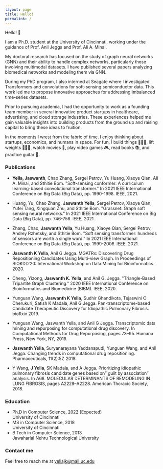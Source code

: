 ```yaml
---
layout: page
title: Hello!
permalink: /
---
```

<p>Hello! 👋 </p>

<p>I am a Ph.D. student at the University of Cincinnati, working under the guidance of Prof. Anil Jegga and Prof. Ali A. Minai. </p>

<p>My doctoral research has focused on the study of graph neural networks (GNN) and their ability to handle complex networks, particularly those involving multimodal datasets. I have published several papers analyzing biomedical networks and modeling them via GNN.</p>

  
<p>During my PhD program, I also interned at Seagate where I investigated Transformers and convolutions for soft-sensing semiconductor data. This work led me to propose innovative approaches for addressing imbalanced time-series datasets.</p>


<p>Prior to pursuing academia, I had the opportunity to work as a founding team member in several innovative product startups in healthcare, advertising, and cloud storage industries. These experiences helped me gain valuable insights into building products from the ground up and raising capital to bring these ideas to fruition.</p>


<p>
    In the moments I wrest from the fabric of time, I enjoy thinking about startups, economics, and humans in
    space. For fun, I build things 👨🏼‍💻, lift weights 🏋🏻‍♂️, watch movies 🍿, play video games 🎮, read books 📚, and practice guitar 🎸.
</p>





### Publications

* **Yella, Jaswanth**, Chao Zhang, Sergei Petrov, Yu Huang, Xiaoye Qian, Ali A. Minai, and Sthitie Bom. "Soft-sensing conformer: A curriculum learning-based convolutional transformer." In 2021 IEEE International Conference on Big Data (Big Data), pp. 1990-1998. IEEE, 2021.

* Huang, Yu, Chao Zhang, **Jaswanth Yella**, Sergei Petrov, Xiaoye Qian, Yufei Tang, Xingquan Zhu, and Sthitie Bom. "Grassnet: Graph soft sensing neural networks." In 2021 IEEE International Conference on Big Data (Big Data), pp. 746-756. IEEE, 2021.

* Zhang, Chao, **Jaswanth Yella**, Yu Huang, Xiaoye Qian, Sergei Petrov, Andrey Rzhetsky, and Sthitie Bom. "Soft sensing transformer: hundreds of sensors are worth a single word." In 2021 IEEE International Conference on Big Data (Big Data), pp. 1999-2008. IEEE, 2021.

* **Jaswanth K Yella**, Anil G Jegga. MGATRx: Discovering Drug Repositioning Candidates Using Multi-view Graph. In Proceedings of BIOKDD’20: International Workshop on Data Mining for Bioinformatics. 2020.

* Cheng, Yizong, **Jaswanth K. Yella**, and Anil G. Jegga. "Triangle-Based Tripartite Graph Clustering." 2020 IEEE International Conference on Bioinformatics and Biomedicine (BIBM). IEEE, 2020.

* Yunguan Wang, **Jaswanth K Yella**, Sudhir Ghandikota, Tejaswini C Cherukuri, Satish K Madala, Anil G Jegga. Pan-transcriptome-based Candidate Therapeutic Discovery for Idiopathic Pulmonary Fibrosis. bioRxiv 2019.

* Yunguan Wang, Jaswanth Yella, and Anil G Jegga. Transcriptomic data mining and repurposing for computational drug discovery. In Computational Methods for Drug Repurposing, pages 73–95. Humana Press, New York, NY, 2019.

* **Jaswanth Yella**, Suryanarayana Yaddanapudi, Yunguan Wang, and Anil Jegga. Changing trends in computational drug repositioning. Pharmaceuticals, 11(2):57, 2018.

* Y Wang, **J Yella**, SK Madala, and A Jegga. Prioritizing idiopathic pulmonary fibrosis candidate genes based on” guilt by association” analysis. In A68. MOLECULAR DETERMINANTS OF
REMODELING IN LUNG FIBROSIS, pages A2228–A2228. American Thoracic Society, 2018.


### Education
* Ph.D in Computer Science, 2022 (Expected)<br/>
  University of Cincinnati
* MS in Computer Science, 2018<br/>
  University of Cincinnati
* B.Tech in Computer Science, 2013<br/>
  Jawaharlal Nehru Technological University



### Contact me
Feel free to reach me at
[yellajk@mail.uc.edu](mailto:yellajk@mail.uc.edu)
